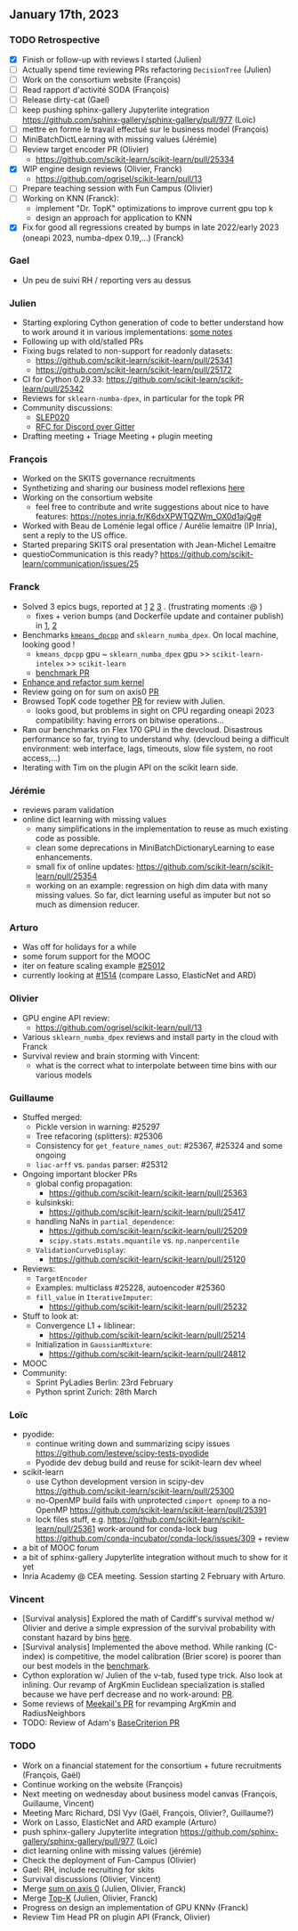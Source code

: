 ## January 17th, 2023

### TODO Retrospective

- [x] Finish or follow-up with reviews I started (Julien)
- [ ] Actually spend time reviewing PRs refactoring `DecisionTree` (Julien)
- [ ] Work on the consortium website (François)
- [ ] Read rapport d'activité SODA (François)
- [ ] Release dirty-cat (Gael)
- [ ] keep pushing sphinx-gallery Jupyterlite integration https://github.com/sphinx-gallery/sphinx-gallery/pull/977 (Loïc)
- [ ] mettre en forme le travail effectué sur le business model (François)
- [ ] MiniBatchDictLearning with missing values (Jérémie)
- [ ] Review target encoder PR (Olivier)
    - https://github.com/scikit-learn/scikit-learn/pull/25334
- [x] WIP engine design reviews (Olivier, Franck)
    - https://github.com/ogrisel/scikit-learn/pull/13
- [ ] Prepare teaching session with Fun Campus (Olivier)
- [ ] Working on KNN (Franck):
    - implement "Dr. TopK" optimizations to improve current gpu top k
    - design an approach for application to KNN
- [x] Fix for good all regressions created by bumps in late 2022/early 2023 (oneapi 2023, numba-dpex 0.19,...) (Franck)

### Gael

- Un peu de suivi RH / reporting vers au dessus

### Julien

 - Starting exploring Cython generation of code to better understand how to work around it in various implementations: [some notes](https://hackmd.io/bH-WiWgQTTyCPHYKnrjRRw)
 - Following up with old/stalled PRs
 - Fixing bugs related to non-support for readonly datasets:
     - https://github.com/scikit-learn/scikit-learn/pull/25341
     - https://github.com/scikit-learn/scikit-learn/pull/25172
 - CI for Cython 0.29.33: https://github.com/scikit-learn/scikit-learn/pull/25342
 - Reviews for `sklearn-numba-dpex`, in particular for the topk PR
 - Community discussions:
     - [SLEP020](https://github.com/scikit-learn/enhancement_proposals/pull/84)
     - [RFC for Discord over Gitter](https://github.com/scikit-learn/scikit-learn/issues/25068)
 - Drafting meeting + Triage Meeting + plugin meeting

### François

- Worked on the SKITS governance recruitments
- Synthetizing and sharing our business model reflexions [here](https://www.canva.com/design/DAFXWbI0iS0/9kGbpl7DxLqMz7c_zmUwbg/edit?utm_content=DAFXWbI0iS0&utm_campaign=designshare&utm_medium=link2&utm_source=sharebutton) 
- Working on the consortium website
    - feel free to contribute and write suggestions about nice to have features: https://notes.inria.fr/K6dxXPWTQZWm_OX0d1ajQg#
- Worked with Beau de Loménie legal office / Aurélie lemaitre (IP Inria), sent a reply to the US office. 
- Started preparing SKITS oral presentation with Jean-Michel Lemaitre
- questioCommunication is this ready? https://github.com/scikit-learn/communication/issues/25

### Franck

- Solved 3 epics bugs, reported at [1](https://github.com/IntelPython/numba-dpex/issues/865) [2](https://github.com/IntelPython/numba-dpex/issues/867) [3](https://github.com/IntelPython/numba-dpex/issues/868) . (frustrating moments :@ )
    - fixes + verion bumps (and Dockerfile update and container publish) in [1](https://github.com/soda-inria/sklearn-numba-dpex/pull/82), [2](https://github.com/soda-inria/sklearn-numba-dpex/pull/84) 
- Benchmarks [`kmeans_dpcpp`](https://github.com/soda-inria/sklearn-numba-dpex/pull/79) and `sklearn_numba_dpex`. On local machine, looking good !
    - `kmeans_dpcpp` gpu ~ `sklearn_numba_dpex` gpu >> `scikit-learn-intelex` >> `scikit-learn`
    - [benchmark PR](https://github.com/soda-inria/sklearn-numba-dpex/pull/75)
- [Enhance and refactor sum kernel](https://github.com/soda-inria/sklearn-numba-dpex/pull/79)
- Review going on for sum on axis0 [PR](https://github.com/soda-inria/sklearn-numba-dpex/pull/80)
- Browsed TopK code together [PR](https://github.com/soda-inria/sklearn-numba-dpex/pull/81) for review with Julien.
    - looks good, but problems in sight on CPU regarding oneapi 2023 compatibility: having errors on bitwise operations...
- Ran our benchmarks on Flex 170 GPU in the devcloud. Disastrous performance so far, trying to understand why. (devcloud being a difficult environment: web interface, lags, timeouts, slow file system, no root access,...)
- Iterating with Tim on the plugin API on the scikit learn side.

### Jérémie

- reviews param validation
- online dict learning with missing values
  - many simplifications in the implementation to reuse as much existing code as possible.
  - clean some deprecations in MiniBatchDictionaryLearning to ease enhancements.
  - small fix of online updates: https://github.com/scikit-learn/scikit-learn/pull/25354
  - working on an example: regression on high dim data with many missing values. So far, dict learning useful as imputer but not so much as dimension reducer.

### Arturo

- Was off for holidays for a while
- some forum support for the MOOC
- iter on feature scaling example [#25012](https://github.com/scikit-learn/scikit-learn/pull/25012)
- currently looking at [#1514](https://github.com/scikit-learn/scikit-learn/issues/1514) (compare Lasso, ElasticNet and ARD)

### Olivier

- GPU engine API review:
    - https://github.com/ogrisel/scikit-learn/pull/13
- Various `sklearn_numba_dpex` reviews and install party in the cloud with Franck
- Survival review and brain storming with Vincent:
    - what is the correct what to interpolate between time bins with our various models


### Guillaume

- Stuffed merged:
    - Pickle version in warning: #25297
    - Tree refacoring (splitters): #25306
    - Consistency for `get_feature_names_out`: #25367, #25324 and some ongoing
    - `liac-arff` vs. `pandas` parser: #25312
- Ongoing important blocker PRs
    - global config propagation:
        - https://github.com/scikit-learn/scikit-learn/pull/25363
    - kulsinkski:
        - https://github.com/scikit-learn/scikit-learn/pull/25417
    - handling NaNs in `partial_dependence`:
        - https://github.com/scikit-learn/scikit-learn/pull/25209
        - `scipy.stats.mstats.mquantile` vs. `np.nanpercentile`
    - `ValidationCurveDisplay`:
        - https://github.com/scikit-learn/scikit-learn/pull/25120
- Reviews:
    - `TargetEncoder`
    - Examples: multiclass #25228, autoencoder #25360
    - `fill_value` in `IterativeImputer`:
        - https://github.com/scikit-learn/scikit-learn/pull/25232
- Stuff to look at:
    - Convergence L1 + liblinear:
        - https://github.com/scikit-learn/scikit-learn/pull/25214
    - Initialization in `GaussianMixture`:
        - https://github.com/scikit-learn/scikit-learn/pull/24812
- MOOC
- Community:
    - Sprint PyLadies Berlin: 23rd February
    - Python sprint Zurich: 28th March

### Loïc

- pyodide:
  + continue writing down and summarizing scipy issues https://github.com/lesteve/scipy-tests-pyodide
  + Pyodide dev debug build and reuse for scikit-learn dev wheel
- scikit-learn
  + use Cython development version in scipy-dev https://github.com/scikit-learn/scikit-learn/pull/25300
  + no-OpenMP build fails with unprotected `cimport opnemp` to a no-OpenMP https://github.com/scikit-learn/scikit-learn/pull/25391
  + lock files stuff, e.g. https://github.com/scikit-learn/scikit-learn/pull/25361 work-around for conda-lock bug https://github.com/conda-incubator/conda-lock/issues/309 + review
- a bit of MOOC forum
- a bit of sphinx-gallery Jupyterlite integration without much to show for it yet
- Inria Academy @ CEA meeting. Session starting 2 February with Arturo.

### Vincent

- [Survival analysis] Explored the math of Cardiff's survival method w/ Olivier and derive a simple expression of the survival probability with constant hazard by bins [here](https://notes.inria.fr/TQRR0EKvThuIstW2uCOgWg#).
- [Survival analysis] Implemented the above method. While ranking (C-index) is competitive, the model calibration (Brier score) is poorer than our best models in the [benchmark](https://nbviewer.org/github/soda-inria/survival-analysis-benchmark/blob/add_models/notebooks/kkbox_cv_benchmark.ipynb).
- Cython exploration w/ Julien of the v-tab, fused type trick. Also look at inlining. Our revamp of ArgKmin Euclidean specialization is stalled because we have perf decrease and no work-around: [PR](https://github.com/scikit-learn/scikit-learn/pull/25170).
- Some reviews of [Meekail's PR](https://github.com/Micky774/scikit-learn/pull/7) for revamping ArgKmin and RadiusNeighbors
- TODO: Review of Adam's [BaseCriterion PR](https://github.com/scikit-learn/scikit-learn/pull/24678)


### TODO

- Work on a financial statement for the consortium + future recruitments (François, Gaël)
- Continue working on the website (François)
- Next meeting on wednesday about business model canvas (François, Guillaume, Vincent)
- Meeting Marc Richard, DSI Vyv (Gaël, François, Olivier?, Guillaume?)
- Work on Lasso, ElasticNet and ARD example (Arturo)
- push sphinx-gallery Jupyterlite integration https://github.com/sphinx-gallery/sphinx-gallery/pull/977 (Loïc)
- dict learning online with missing values (jérémie)
- Check the deployment of Fun-Campus (Olivier)
- Gael: RH, include recruiting for skits
- Survival discussions (Olivier, Vincent)
- Merge [sum on axis 0](https://github.com/soda-inria/sklearn-numba-dpex/pull/80) (Julien, Olivier, Franck)
- Merge [Top-K](https://github.com/soda-inria/sklearn-numba-dpex/pull/81) (Julien, Olivier, Franck)
- Progress on design an implementation of GPU KNNv (Franck)
- Review Tim Head PR on plugin API (Franck, Olivier)
